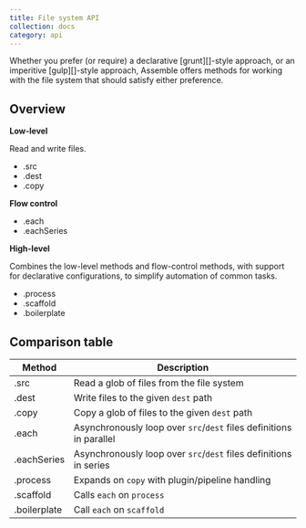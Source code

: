 ```yaml
---
title: File system API
collection: docs
category: api
---
```


Whether you prefer (or require) a declarative [grunt][]-style approach, or an imperitive [gulp][]-style approach, Assemble offers methods for working with the file system that should satisfy either preference.

## Overview

**Low-level**

Read and write files.

- .src
- .dest
- .copy

**Flow control**

- .each
- .eachSeries

**High-level**

Combines the low-level methods and flow-control methods, with support for declarative configurations, to simplify automation of common tasks.

- .process
- .scaffold
- .boilerplate

## Comparison table

| **Method** | **Description** |
| --- | --- |
|.src | Read a glob of files from the file system |
|.dest | Write files to the given `dest` path |
|.copy | Copy a glob of files to the given `dest` path |
|.each | Asynchronously loop over `src`/`dest` files definitions in parallel |
|.eachSeries | Asynchronously loop over `src`/`dest` files definitions in series |
|.process | Expands on `copy` with plugin/pipeline handling |
|.scaffold | Calls `each` on `process` |
|.boilerplate | Call `each` on `scaffold` |

